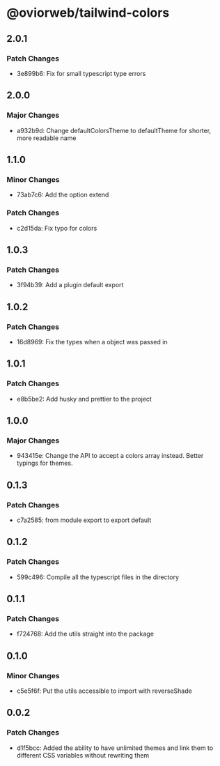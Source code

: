 # @oviorweb/tailwind-colors

## 2.0.1

### Patch Changes

- 3e899b6: Fix for small typescript type errors

## 2.0.0

### Major Changes

- a932b9d: Change defaultColorsTheme to defaultTheme for shorter, more readable name

## 1.1.0

### Minor Changes

- 73ab7c6: Add the option extend

### Patch Changes

- c2d15da: Fix typo for colors

## 1.0.3

### Patch Changes

- 3f94b39: Add a plugin default export

## 1.0.2

### Patch Changes

- 16d8969: Fix the types when a object was passed in

## 1.0.1

### Patch Changes

- e8b5be2: Add husky and prettier to the project

## 1.0.0

### Major Changes

- 943415e: Change the API to accept a colors array instead. Better typings for themes.

## 0.1.3

### Patch Changes

- c7a2585: from module export to export default

## 0.1.2

### Patch Changes

- 599c496: Compile all the typescript files in the directory

## 0.1.1

### Patch Changes

- f724768: Add the utils straight into the package

## 0.1.0

### Minor Changes

- c5e5f6f: Put the utils accessible to import with reverseShade

## 0.0.2

### Patch Changes

- d1f5bcc: Added the ability to have unlimited themes and link them to different CSS variables without rewriting them
